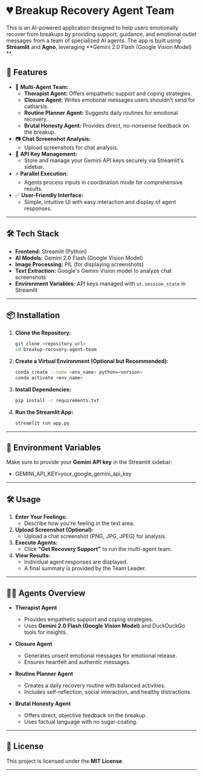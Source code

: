 
# 💔 Breakup Recovery Agent Team

This is an AI-powered application designed to help users emotionally recover from breakups by providing support, guidance, and emotional outlet messages from a team of specialized AI agents. The app is built using **Streamlit** and **Agno**, leveraging **Gemini 2.0 Flash (Google Vision Model)   **.

## 🚀 Features

- 🧠 **Multi-Agent Team:** 
    - **Therapist Agent:** Offers empathetic support and coping strategies.
    - **Closure Agent:** Writes emotional messages users shouldn't send for catharsis.
    - **Routine Planner Agent:** Suggests daily routines for emotional recovery.
    - **Brutal Honesty Agent:** Provides direct, no-nonsense feedback on the breakup.
- 📷 **Chat Screenshot Analysis:**
    - Upload screenshots for chat analysis.
- 🔑 **API Key Management:**
    - Store and manage your Gemini API keys securely via Streamlit's sidebar.
- ⚡ **Parallel Execution:** 
    - Agents process inputs in coordination mode for comprehensive results.
- ✅ **User-Friendly Interface:** 
    - Simple, intuitive UI with easy interaction and display of agent responses.

---

## 🛠️ Tech Stack

- **Frontend:** Streamlit (Python)
- **AI Models:** Gemini 2.0 Flash (Google Vision Model)
- **Image Processing:** PIL (for displaying screenshots)
- **Text Extraction:** Google's Gemini Vision model to analyze chat screenshots
- **Environment Variables:** API keys managed with `st.session_state` in Streamlit

---

## 📦 Installation

1. **Clone the Repository:**
   ```bash
   git clone <repository_url>
   cd breakup-recovery-agent-team
   ```

2. **Create a Virtual Environment (Optional but Recommended):**
   ```bash
   conda create --name <env_name> python=<version>
   conda activate <env_name>
   ```

3. **Install Dependencies:**
   ```bash
   pip install -r requirements.txt
   ```

4. **Run the Streamlit App:**
   ```bash
   streamlit run app.py
   ```

---

## 🔑 Environment Variables

Make sure to provide your **Gemini API key** in the Streamlit sidebar:

- GEMINI_API_KEY=your_google_gemini_api_key

---

## 🛠️ Usage

1. **Enter Your Feelings:** 
    - Describe how you're feeling in the text area.
2. **Upload Screenshot (Optional):**
    - Upload a chat screenshot (PNG, JPG, JPEG) for analysis.
3. **Execute Agents:**
    - Click **"Get Recovery Support"** to run the multi-agent team.
4. **View Results:**
    - Individual agent responses are displayed.
    - A final summary is provided by the Team Leader.

---

## 🧑‍💻 Agents Overview

- **Therapist Agent**
    - Provides empathetic support and coping strategies.
    - Uses **Gemini 2.0 Flash (Google Vision Model)** and DuckDuckGo tools for insights.
  
- **Closure Agent**
    - Generates unsent emotional messages for emotional release.
    - Ensures heartfelt and authentic messages.

- **Routine Planner Agent**
    - Creates a daily recovery routine with balanced activities.
    - Includes self-reflection, social interaction, and healthy distractions.

- **Brutal Honesty Agent**
    - Offers direct, objective feedback on the breakup.
    - Uses factual language with no sugar-coating.

---


## 📄 License

This project is licensed under the **MIT License**.

---
